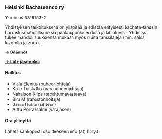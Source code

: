 ### Helsinki Bachateando ry

Y-tunnus 3319753-2

Yhdistyksen tarkoituksena on ylläpitää ja edistää erityisesti bachata-tanssin harrastusmahdollisuuksia pääkaupunkiseudulla ja lähialueilla. Yhdistys tukee mahdollisuuksiensa mukaan myös muita tanssilajeja (mm. salsa, kizomba ja zouk).

[**→ Säännöt**](/rules)

[**→ Liity jäseneksi**](https://docs.google.com/forms/d/e/1FAIpQLSc0u6lpxgDvvMPg7_Y4pfvEzh4HCDFarh-h2Hi_BbaaTba5oQ/viewform)

#### Hallitus

- Viola Elenius (puheenjohtaja)
- Kalle Toiskallio (varapuheenjohtaja)
- Nahaison Krips (tapahtumavastaava)
- Biru M (rahastonhoitaja)
- Saara Huhta (sihteeri)
- Arttu Porrassalmi (varajäsen)

#### Ota yhteyttä

Lähetä sähköposti osoitteeseen info (ät) hbry.fi
